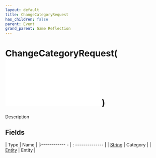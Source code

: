 ```yaml
---
layout: default
title: ChangeCategoryRequest
has_children: false
parent: Event
grand_parent: Game Reflection
---
```

# ChangeCategoryRequest( ![ EntityEventBase ](game-reflection/events/entity_event_base.md) )
Description 

## Fields
| Type | Name |
|:------------ - | : -------------- |
| [String](game-reflection/components/string.md) | Category |
| [Entity](game-reflection/classes/entity.md) | Entity |

